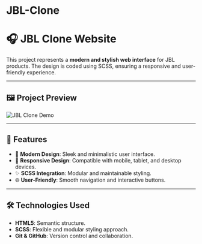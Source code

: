 # JBL-Clone

# 🎧 JBL Clone Website

This project represents a **modern and stylish web interface** for JBL products. The design is coded using SCSS, ensuring a responsive and user-friendly experience.

---

## 🖼️ Project Preview

![JBL Clone Demo](./jbl.gif.gif)

---

## 🚀 Features

- 🎨 **Modern Design**: Sleek and minimalistic user interface.
- 📱 **Responsive Design**: Compatible with mobile, tablet, and desktop devices.
- ✨ **SCSS Integration**: Modular and maintainable styling.
- 🌐 **User-Friendly**: Smooth navigation and interactive buttons.

---

## 🛠️ Technologies Used

- **HTML5**: Semantic structure.
- **SCSS**: Flexible and modular styling approach.
- **Git & GitHub**: Version control and collaboration.
